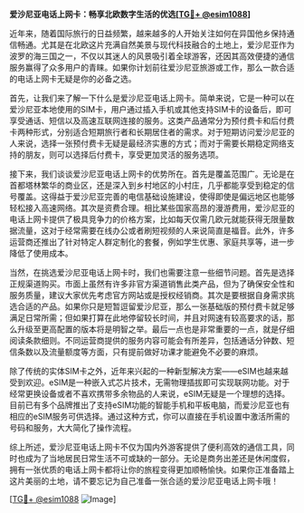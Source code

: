 **爱沙尼亚电话上网卡：畅享北欧数字生活的优选[[TG💪+ @esim1088](https://t.me/s/esim1088)]**

近年来，随着国际旅行的日益频繁，越来越多的人开始关注如何在异国他乡保持通信畅通。尤其是在北欧这片充满自然美景与现代科技融合的土地上，爱沙尼亚作为波罗的海三国之一，不仅以其迷人的风景吸引着全球游客，还因其高效便捷的通信服务赢得了众多用户的青睐。如果你计划前往爱沙尼亚旅游或工作，那么一款合适的电话上网卡无疑是你的必备之选。

首先，让我们来了解一下什么是爱沙尼亚电话上网卡。简单来说，它是一种可以在爱沙尼亚本地使用的SIM卡，用户通过插入手机或其他支持SIM卡的设备后，即可享受通话、短信以及高速互联网连接的服务。这类产品通常分为预付费卡和后付费卡两种形式，分别适合短期旅行者和长期居住者的需求。对于短期访问爱沙尼亚的人来说，选择一张预付费卡无疑是最经济实惠的方式；而对于需要长期稳定网络支持的朋友，则可以选择后付费卡，享受更加灵活的服务选项。

接下来，我们谈谈爱沙尼亚电话上网卡的优势所在。首先是覆盖范围广。无论是在首都塔林繁华的商业区，还是深入到乡村地区的小村庄，几乎都能享受到稳定的信号覆盖。这得益于爱沙尼亚完善的电信基础设施建设，使得即使是偏远地区也能够轻松接入高速网络。其次是资费合理。相比某些国家高昂的漫游费用，爱沙尼亚的电话上网卡提供了极具竞争力的价格方案，比如每天仅需几欧元就能获得无限量数据流量，这对于经常需要在线办公或者刷短视频的人来说简直是福音。此外，许多运营商还推出了针对特定人群定制化的套餐，例如学生优惠、家庭共享等，进一步降低了使用成本。

当然，在挑选爱沙尼亚电话上网卡时，我们也需要注意一些细节问题。首先是选择正规渠道购买。市面上虽然有许多非官方渠道销售此类产品，但为了确保安全性和服务质量，建议大家优先考虑官方网站或是授权经销商。其次是要根据自身需求挑选合适的产品。如果你只是短暂逗留爱沙尼亚，那么一张基础版的预付费卡就足够满足日常所需；但如果打算在此地停留较长时间，并且对网速有较高要求的话，那么升级至更高配置的版本将是明智之举。最后一点也是非常重要的一点，就是仔细阅读条款细则。不同运营商提供的服务内容可能会有所差异，包括通话分钟数、短信条数以及流量额度等方面，只有提前做好功课才能避免不必要的麻烦。

除了传统的实体SIM卡之外，近年来兴起的一种新型解决方案——eSIM也越来越受到欢迎。eSIM是一种嵌入式芯片技术，无需物理插拔即可实现联网功能。对于经常更换设备或者不喜欢携带多余物品的人来说，eSIM无疑是一个理想的选择。目前已有多个品牌推出了支持eSIM功能的智能手机和平板电脑，而爱沙尼亚也有相应的eSIM服务可供选择。通过这种方式，你可以直接在手机设置中激活所需的号码和服务，大大简化了操作流程。

综上所述，爱沙尼亚电话上网卡不仅为国内外游客提供了便利高效的通信工具，同时也成为了当地居民日常生活不可或缺的一部分。无论是商务出差还是休闲度假，拥有一张优质的电话上网卡都将让你的旅程变得更加顺畅愉快。如果你正准备踏上这片美丽的土地，请不要忘记为自己准备一张合适的爱沙尼亚电话上网卡哦！

[[TG💪+ @esim1088](https://t.me/s/esim1088) ![Image](https://i.postimg.cc/4NQfJmqS/Snipaste-2025-05-13-00-14-12.png)]